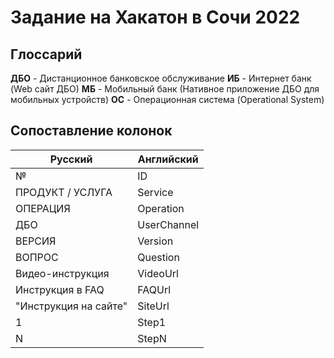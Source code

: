 # Задание на Хакатон в Сочи 2022

## Глоссарий

**ДБО** - Дистанционное банковское обслуживание
**ИБ** - Интернет банк (Web сайт ДБО)
**МБ** - Мобильный банк (Нативное приложение ДБО для мобильных устройств)
**ОС** - Операционная система (Operational System)

## Сопоставление колонок

|Русский|Английский|
|--|--|
|№|ID|
|ПРОДУКТ / УСЛУГА|Service|
|ОПЕРАЦИЯ|Operation|
|ДБО|UserChannel|
|ВЕРСИЯ|Version|
|ВОПРОС|Question|
|Видео-инструкция|VideoUrl|
|Инструкция в FAQ|FAQUrl|
|"Инструкция на сайте"|SiteUrl|
|1|Step1|
|N|StepN|
